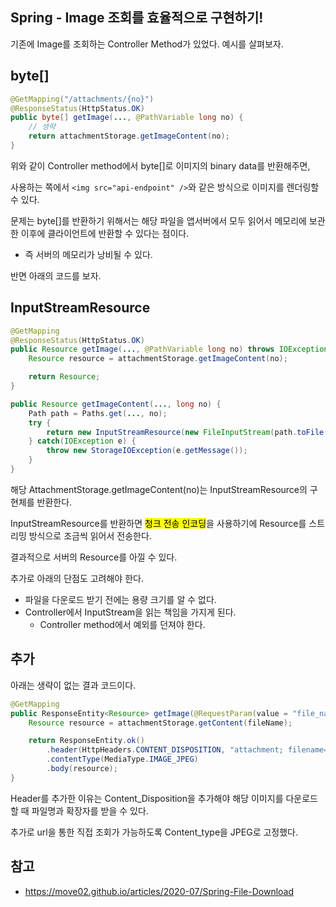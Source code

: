 ## Spring - Image 조회를 효율적으로 구현하기!

기존에 Image를 조회하는 Controller Method가 있었다. 예시를 살펴보자.

## byte[]

```java
@GetMapping("/attachments/{no}")
@ResponseStatus(HttpStatus.OK)
public byte[] getImage(..., @PathVariable long no) {
    // 생략
    return attachmentStorage.getImageContent(no);
}
```
위와 같이 Controller method에서 byte[]로 이미지의 binary data를 반환해주면,

사용하는 쪽에서 `<img src="api-endpoint" />`와 같은 방식으로 이미지를 렌더링할 수 있다.

문제는 byte[]를 반환하기 위해서는 해당 파일을 앱서버에서 모두 읽어서 메모리에 보관한 이후에 클라이언트에 반환할 수 있다는 점이다.
- 즉 서버의 메모리가 낭비될 수 있다.

반면 아래의 코드를 보자.

## InputStreamResource

```java
@GetMapping
@ResponseStatus(HttpStatus.OK)
public Resource getImage(..., @PathVariable long no) throws IOException {
    Resource resource = attachmentStorage.getImageContent(no);

    return Resource;
}
```

```java
public Resource getImageContent(..., long no) {
    Path path = Paths.get(..., no);
    try {
        return new InputStreamResource(new FileInputStream(path.toFile()));
    } catch(IOException e) {
        throw new StorageIOException(e.getMessage());
    }
}
```
해당 AttachmentStorage.getImageContent(no)는 InputStreamResource의 구현체를 반환한다.

InputStreamResource를 반환하면 <mark>청크 전송 인코딩</mark>을 사용하기에 Resource를 스트리밍 방식으로 조금씩 읽어서 전송한다.

결과적으로 서버의 Resource를 아낄 수 있다.

추가로 아래의 단점도 고려해야 한다.
- 파일을 다운로드 받기 전에는 용량 크기를 알 수 없다.
- Controller에서 InputStream을 읽는 책임을 가지게 된다.
  - Controller method에서 예외를 던져야 한다.

## 추가

아래는 생략이 없는 결과 코드이다.
```java
@GetMapping
public ResponseEntity<Resource> getImage(@RequestParam(value = "file_name") @NotBlank String fileName) throws IOException {
    Resource resource = attachmentStorage.getContent(fileName);

    return ResponseEntity.ok()
        .header(HttpHeaders.CONTENT_DISPOSITION, "attachment; filename=" + fileName + ".jpg")
        .contentType(MediaType.IMAGE_JPEG)
        .body(resource);
}
```
Header를 추가한 이유는 Content_Disposition을 추가해야 해당 이미지를 다운로드할 때 파일명과 확장자를 받을 수 있다.

추가로 url을 통한 직접 조회가 가능하도록 Content_type을 JPEG로 고정했다.

## 참고
- https://move02.github.io/articles/2020-07/Spring-File-Download